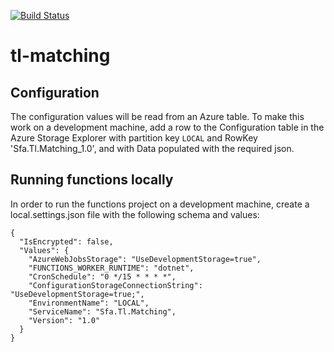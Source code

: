 [![Build Status](https://dev.azure.com/sfa-gov-uk/T-Levels/_apis/build/status/tl-matching?branchName=master)](https://dev.azure.com/sfa-gov-uk/T-Levels/_build/latest?definitionId=1354?branchName=master)
# tl-matching


## Configuration

The configuration values will be read from an Azure table. To make this work on a development machine, add a row to the Configuration table in the Azure Storage Explorer with partition key `LOCAL` and RowKey 'Sfa.Tl.Matching_1.0', and with Data populated with the required json.


## Running functions locally 

In order to run the functions project on a development machine, create a local.settings.json file with the following schema and values:

```
{
  "IsEncrypted": false,
  "Values": {
    "AzureWebJobsStorage": "UseDevelopmentStorage=true",
    "FUNCTIONS_WORKER_RUNTIME": "dotnet",
    "CronSchedule": "0 */15 * * * *",
    "ConfigurationStorageConnectionString": "UseDevelopmentStorage=true;",
    "EnvironmentName": "LOCAL",
    "ServiceName": "Sfa.Tl.Matching",
    "Version": "1.0"
  }
}